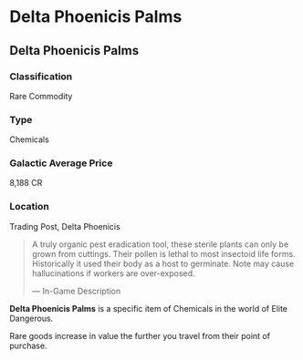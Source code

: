 # Delta Phoenicis Palms
## Delta Phoenicis Palms

### Classification

Rare Commodity

### Type

Chemicals

### Galactic Average Price

8,188 CR

### Location

Trading Post, Delta Phoenicis

> 
> 
> A truly organic pest eradication tool, these sterile plants can only be grown from cuttings. Their pollen is lethal to most insectoid life forms. Historically it used their body as a host to germinate. Note may cause hallucinations if workers are over-exposed.
> 
> 
> — In-Game Description
> 

**Delta Phoenicis Palms** is a specific item of Chemicals in the world of Elite Dangerous.

Rare goods increase in value the further you travel from their point of purchase.